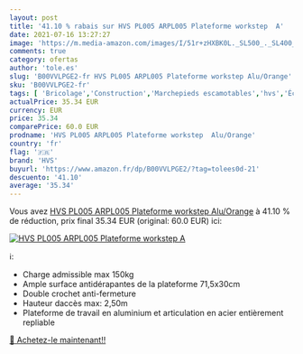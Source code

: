 ```yaml
---
layout: post
title: '41.10 % rabais sur HVS PL005 ARPL005 Plateforme workstep  A'
date: 2021-07-16 13:27:27
image: 'https://m.media-amazon.com/images/I/51r+zHXBK0L._SL500_._SL400_.jpg'
comments: true
category: ofertas
author: 'tole.es'
slug: 'B00VVLPGE2-fr HVS PL005 ARPL005 Plateforme workstep Alu/Orange'
sku: 'B00VVLPGE2-fr'
tags: [ 'Bricolage','Construction','Marchepieds escamotables','hvs','Échelles', ]
actualPrice: 35.34 EUR
currency: EUR
price: 35.34
comparePrice: 60.0 EUR
prodname: 'HVS PL005 ARPL005 Plateforme workstep  Alu/Orange'
country: 'fr'
flag: '🇫🇷'
brand: 'HVS'
buyurl: 'https://www.amazon.fr/dp/B00VVLPGE2/?tag=tolees0d-21'
descuento: '41.10'
average: '35.34'
---
```


Vous avez [HVS PL005 ARPL005 Plateforme workstep  Alu/Orange](https://www.amazon.fr/dp/B00VVLPGE2/?tag=tolees0d-21)  à  41.10 % de réduction, prix final  35.34 EUR (original: 60.0 EUR) ici:

[![HVS PL005 ARPL005 Plateforme workstep  A](https://m.media-amazon.com/images/I/51r+zHXBK0L._SL500_._SL400_.jpg)](https://www.amazon.fr/dp/B00VVLPGE2/?tag=tolees0d-21)

ℹ️:

- Charge admissible max 150kg
- Ample surface antidérapantes de la plateforme 71,5x30cm
- Double crochet anti-fermeture
- Hauteur daccès max: 2,50m
- Plateforme de travail en aluminium et articulation en acier entièrement repliable

[🛒 Achetez-le maintenant!!](https://www.amazon.fr/dp/B00VVLPGE2/?tag=tolees0d-21)
